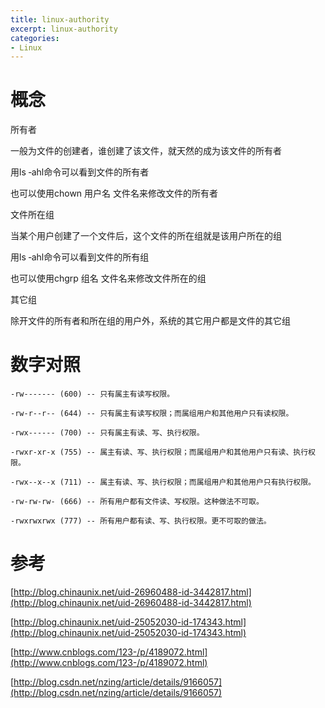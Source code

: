 ```yaml
---
title: linux-authority
excerpt: linux-authority
categories: 
- Linux
---
```



# 概念
所有者

一般为文件的创建者，谁创建了该文件，就天然的成为该文件的所有者

用ls ‐ahl命令可以看到文件的所有者

也可以使用chown 用户名 文件名来修改文件的所有者

 

文件所在组

当某个用户创建了一个文件后，这个文件的所在组就是该用户所在的组

用ls ‐ahl命令可以看到文件的所有组

也可以使用chgrp 组名 文件名来修改文件所在的组

 

其它组

除开文件的所有者和所在组的用户外，系统的其它用户都是文件的其它组

# 数字对照
```
-rw------- (600) -- 只有属主有读写权限。

-rw-r--r-- (644) -- 只有属主有读写权限；而属组用户和其他用户只有读权限。

-rwx------ (700) -- 只有属主有读、写、执行权限。

-rwxr-xr-x (755) -- 属主有读、写、执行权限；而属组用户和其他用户只有读、执行权限。

-rwx--x--x (711) -- 属主有读、写、执行权限；而属组用户和其他用户只有执行权限。

-rw-rw-rw- (666) -- 所有用户都有文件读、写权限。这种做法不可取。

-rwxrwxrwx (777) -- 所有用户都有读、写、执行权限。更不可取的做法。
```

# 参考
[http://blog.chinaunix.net/uid-26960488-id-3442817.html](http://blog.chinaunix.net/uid-26960488-id-3442817.html)

[http://blog.chinaunix.net/uid-25052030-id-174343.html](http://blog.chinaunix.net/uid-25052030-id-174343.html)

[http://www.cnblogs.com/123-/p/4189072.html](http://www.cnblogs.com/123-/p/4189072.html)

[http://blog.csdn.net/nzing/article/details/9166057](http://blog.csdn.net/nzing/article/details/9166057)
